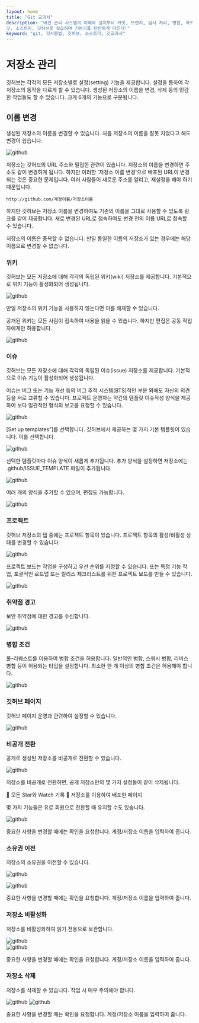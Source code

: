 ```yaml
---
layout: home
title: "Git 교과서"
description: "버전 관리 시스템의 이해와 설치부터 커밋, 브랜치, 임시 처리, 병합, 복귀, 서브모듈, 태그까지
깃, 소스트리, 깃허브로 실습하며 기본기를 탄탄하게 다진다!"
keyword: "git, 깃사용법, 깃허브, 소스트리, 깃교과서"
---
```

# 저장소 관리
깃허브는 각각의 모든 저장소별로 설정(setting) 기능을 제공합니다. 설정을 통하여 각 저장소의 동작을 다르게 할 수 있습니다. 
생성된 저장소의 이름을 변경, 삭제 등의 민감한 작업들도 할 수 있습니다. 크게 6개의 기능으로 구분됩니다.

## 이름 변경
생성된 저장소의 이름을 변경할 수 있습니다. 처음 저장소의 이름을 잘못 지었다고 해도 변경이 쉽습니다.

![github](./img/setting_01.png)  

저장소는 깃허브의 URL 주소와 밀접한 관련이 있습니다. 저장소의 이름을 변경하면 주소도 같이 변경하게 됩니다. 하지만 이러한 '저장소 이름 변경'으로 배포된 URL이 변경되는 것은 중요한 문제입니다. 여러 사람들이 새로운 주소를 알리고, 재설정을 해야 하기 때문입니다.

```
http://github.com/계정이름/저장소이름
```

하지만 깃허브는 저장소 이름을 변경하여도 기존의 이름을 그대로 사용할 수 있도록 링크를 같이 제공합니다. 새로 변경된 URL로 접속하여도 변경 전의 이름 URL로 접속할 수 있습니다.

저장소의 이름은 중복할 수 없습니다. 만일 동일한 이름의 저장소가 있는 경우에는 해당 이름으로 변경할 수 없습니다.

### 위키
깃허브는 모든 저장소에 대해 각각의 독립된 위키(wiki) 저장소를 제공합니다. 기본적으로 위키 기능이 활성화되어 생성됩니다.

![github](./img/setting_02.png)  

만일 저장소의 위키 기능을 사용하지 않는다면 이를 해제할 수 있습니다.

공개된 위키는 모든 사람이 접속하여 내용을 읽을 수 있습니다. 하지만 편집은 공동 작업자에게만 허용합니다.

![github](./img/setting_03.png)  

### 이슈
깃허브는 모든 저장소에 대해 각각의 독립된 이슈(issue) 저장소를 제공합니다. 기본적으로 이슈 기능이 활성화되어 생성됩니다.

이슈는 버그 또는 기능 개선 등의 버그 추적 시스템(BTS)적인 부분 외에도 자신의 의견 등을 서로 교류할 수 있습니다. 프로젝트 운영자는 약간의 템플릿 이슈작성 양식을 제공하여 보다 일관적인 형식의 보고를 요청할 수 있습니다. 

![github](./img/setting_04.png)  

[Set up templates”]를 선택합니다. 깃허브에서 제공하는 몇 가지 기본 템플릿이 있습니다. 이를 선택합니다.

![github](./img/setting_05.png)  

선택한 템플릿마다 이슈 양식이 새롭게 추가됩니다. 추가 양식을 설정하면 저장소에는 .github/ISSUE_TEMPLATE 파일이 추가됩니다.

![github](./img/setting_06.png)  

여러 개의 양식을 추가할 수 있으며, 편집도 가능합니다.

![github](./img/setting_07.png)  

### 프로젝트
깃허브 저장소의 탭 중에는 프로젝트 항목이 있습니다. 프로젝트 항목의 활성/비활성 상태를 변경할 수 있습니다.

![github](./img/setting_08.png)  

프로젝트 보드는 작업을 구성하고 우선 순위를 지정할 수 있습니다. 또는 특정 기능 작업, 포괄적인 로드맵 또는 릴리스 체크리스트를 위한 프로젝트 보드를 만들 수 있습니다.

![github](./img/setting_09.png)  

### 취약점 경고
보안 취약점에 대한 경고를 수신합니다.

![github](./img/setting_10.png) 

### 병합 조건
풀-리퀘스트를 이용하여 병합 조건을 허용합니다. 일반적인 병합, 스쿼시 병합, 리버스 병합 등이 허용되는 타입을 설정합니다. 최소한 한 개 이상의 병합 조건은 허용해야 합니다.

![github](./img/setting_11.png) 

### 깃허브 페이지
깃허브 페이지 운영과 관련하여 설정할 수 있습니다. 

![github](./img/setting_11.png) 


### 비공개 전환
공개로 생성된 저장소를 비공개로 전환할 수 있습니다.

![github](./img/setting_13.png)  

저장소를 비공개로 전환하면, 공개 저장소만의 몇 가지 설정들이 같이 삭제됩니다.

	모든 Star와 Watch 기록
	저장소를 이용하여 배포한 페이지

몇 가지 기능들은 유료 회원으로 전환할 때 유지할 수도 있습니다.

![github](./img/setting_14.png)  

중요한 사항을 변경할 때에는 확인을 요청합니다. 계정/저장소 이름을 입력하여 줍니다.

### 소유권 이전
저장소의 소유권을 이전할 수 있습니다.

![github](./img/setting_15.png)  

![github](./img/setting_16.png) 

중요한 사항을 변경할 때에는 확인을 요청합니다. 계정/저장소 이름을 입력하여 줍니다.

### 저장소 비활성화
저장소를 비활성화하여 읽기 전용으로 보관합니다. 

![github](./img/setting_17.png)  
![github](./img/setting_18.png) 

중요한 사항을 변경할 때에는 확인을 요청합니다. 계정/저장소 이름을 입력하여 줍니다.

### 저장소 삭제
저장소를 삭제할 수 있습니다. 작업 시 매우 주의해야 합니다.

![github](./img/setting_19.png)
![github](./img/setting_20.png) 

중요한 사항을 변경할 때는 확인을 요청합니다. 계정/저장소 이름을 입력하여 줍니다.